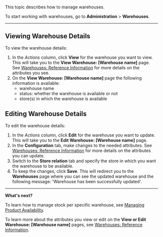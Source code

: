 This topic describes how to manage warehouses.

To start working with warehouses, go to **Administration** > **Warehouses**. 
***
## Viewing Warehouse Details
To view the warehouse details:

1. In the *Actions* column, click **View** for the warehouse you want to view. This will take you to the **View Warehouse: [Warehouse name]** page. See [Warehouses: Reference Information](https://documentation.spryker.com/v4/docs/warehouses-reference-information) for more details on the attributes you see.
2. On the **View Warehouse: [Warehouse name]** page the following information is available:
    * warehouse name
    * status: whether the warehouse is available or not
    * store(s) in which the warehouse is available


## Editing Warehouse Details
To edit the warehouse details:

1. In the *Actions* column, click **Edit** for the warehouse you want to update. This will take you to the **Edit Warehouse: [Warehouse name]** page. 
2. In the **Configuration** tab, make changes to the needed attributes. See [Warehouses: Reference Information](https://documentation.spryker.com/v4/docs/warehouses-reference-information) for more details on the attributes you can update.
3. Switch to the **Store relation** tab and specify the store in which you want the warehouse to be available.
4. To keep the changes, click **Save**. This will redirect you to the **Warehouses** page where you can see the updated warehouse and the following message: 'Warehouse has been successfully updated'.

***
**What's next?**

To learn how to manage stock per specific warehouse, see [Managing Product Availability](https://documentation.spryker.com/v4/docs/managing-products-availability).

To learn more about the attributes you view or edit on the **View or Edit Warehouse: [Warehouse name]** pages, see [Warehouses: Reference Information](https://documentation.spryker.com/v4/docs/warehouses-reference-information).